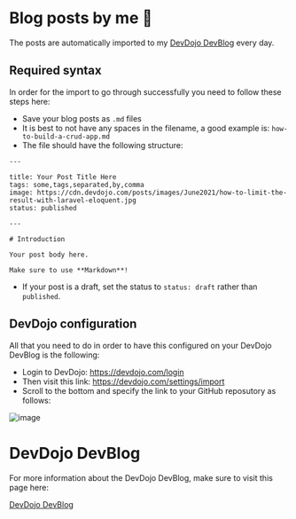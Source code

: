# Blog posts by me 🚀

The posts are automatically imported to my [DevDojo DevBlog](https://devdojo.com/bobbyiliev) every day.

## Required syntax

In order for the import to go through successfully you need to follow these steps here:

* Save your blog posts as `.md` files
* It is best to not have any spaces in the filename, a good example is: `how-to-build-a-crud-app.md`
* The file should have the following structure:

```
---

title: Your Post Title Here
tags: some,tags,separated,by,comma
image: https://cdn.devdojo.com/posts/images/June2021/how-to-limit-the-result-with-laravel-eloquent.jpg
status: published

---

# Introduction

Your post body here.

Make sure to use **Markdown**!
```

* If your post is a draft, set the status to `status: draft` rather than `published`.

## DevDojo configuration

All that you need to do in order to have this configured on your DevDojo DevBlog is the following:

* Login to DevDojo: https://devdojo.com/login
* Then visit this link: https://devdojo.com/settings/import
* Scroll to the bottom and specify the link to your GitHub reposutory as follows:

![image](https://user-images.githubusercontent.com/21223421/125061843-6c440980-e0b6-11eb-908c-924d54cd1465.png)

# DevDojo DevBlog

For more information about the DevDojo DevBlog, make sure to visit this page here:

[DevDojo DevBlog](http://devdojo.bobbyiliev.com/devblog?ref=bobbyiliev)
